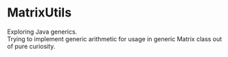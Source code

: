 # MatrixUtils
Exploring Java generics.  
Trying to implement generic arithmetic for usage in generic Matrix class out of pure curiosity.  
